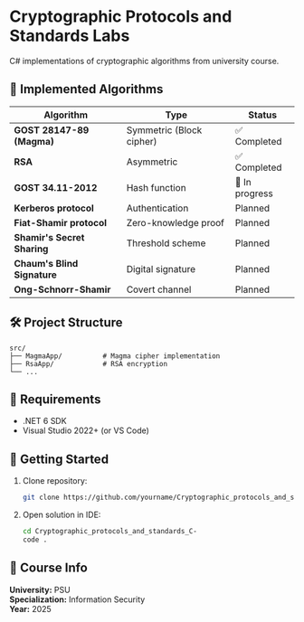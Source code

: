 # Cryptographic Protocols and Standards Labs

C# implementations of cryptographic algorithms from university course.

## 📌 Implemented Algorithms
| Algorithm                      | Type               | Status         |
|--------------------------------|--------------------|----------------|
| **GOST 28147-89 (Magma)**      | Symmetric (Block cipher) | ✅ Completed  |
| **RSA**                        | Asymmetric         | ✅ Completed  |
| **GOST 34.11-2012**            | Hash function      | 🚧 In progress |
| **Kerberos protocol**          | Authentication     | Planned       |
| **Fiat-Shamir protocol**       | Zero-knowledge proof | Planned       |
| **Shamir's Secret Sharing**    | Threshold scheme   | Planned       |
| **Chaum's Blind Signature**    | Digital signature  | Planned       |
| **Ong-Schnorr-Shamir**         | Covert channel     | Planned       |

## 🛠 Project Structure
```
src/
├── MagmaApp/          # Magma cipher implementation
├── RsaApp/            # RSA encryption 
└── ...
```

## 🔧 Requirements
- .NET 6 SDK
- Visual Studio 2022+ (or VS Code)

## 🚀 Getting Started
1. Clone repository:
   ```bash
   git clone https://github.com/yourname/Cryptographic_protocols_and_standards_C.git
   ```
2. Open solution in IDE:
   ```bash
   cd Cryptographic_protocols_and_standards_C-
   code .
   ```

## 📝 Course Info
**University:** PSU  
**Specialization:** Information Security  
**Year:** 2025
